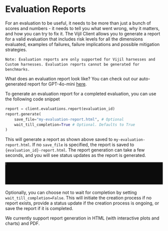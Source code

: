 # Evaluation Reports

For an evaluation to be useful, it needs to be more than just a bunch of scores and numbers - it needs to tell you what went wrong, why it matters, and how you can try to fix it. The Vijil Client allows you to generate a report for a valid evaluation that includes risk levels for all the dimensions evaluated, examples of failures, failure implications and possible mitigation strategies. 

````{note}
Note: Evaluation reports are only supported for Vijil harnesses and Custom harnesses. Evaluation reports cannot be generated for benchmarks. 
````

What does an evaluation report look like? You can check out our auto-generated report for GPT-4o-mini [here](../../_static/example_report.html). 

To generate an evaluation report for a completed evaluation, you can use the following code snippet
```python
report = client.evaluations.report(evaluation_id)
report.generate(
    save_file="my-evaluation-report.html", # Optional
    wait_till_completion=True # Optional. Defaults to True
)
```

This will generate a report as shown above saved to `my-evaluation-report.html`. If no `save_file` is specified, the report is saved to `{evaluation_id}-report.html`. The report generation can take a few seconds, and you will see status updates as the report is generated.

![Report generation progress](../../_static/gifs/report_creation_cropped.gif)

Optionally, you can choose not to wait for completion by setting `wait_till_completion=False`. This will initiate the creation process if no report exists, provide a status update if the creation process is ongoing, or save the report if it is completed. 

We currently support report generation in HTML (with interactive plots and charts) and PDF.